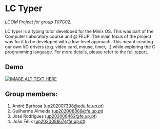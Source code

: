 # LC Typer

*LCOM Project for group T07G02.*

LC typer is a typing tutor developed for the Minix OS. This was part of the Computer Laboratory course unit @ FEUP.
The main focus of the project was for it to be developed with a low-level approach. This meant creating our own I/O drivers (e.g. video card, mouse, timer, ..) while exploring the C programming language.
For more details, please refer to the [full report](proj/doc/report.pdf).

## Demo

[![IMAGE ALT TEXT HERE](https://img.youtube.com/vi/t59Z26PCUgo/0.jpg)](https://www.youtube.com/watch?v=t59Z26PCUgo)

## Group members:

1. André Barbosa (up202007398@edu.fe.up.pt)
2. Guilherme Almeida (up202008866@fe.up.pt)
3. José Rodrigues (up202008462@fe.up.pt)
4. João Félix (up202008867@fe.up.pt)

